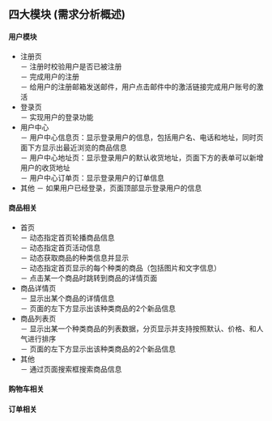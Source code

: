 ## 四大模块 (需求分析概述)

#### 用户模块  
* 注册页   
－ 注册时校验用户是否已被注册  
－ 完成用户的注册  
－ 给用户的注册邮箱发送邮件，用户点击邮件中的激活链接完成用户账号的激活  
* 登录页   
－ 实现用户的登录功能  
* 用户中心   
－ 用户中心信息页：显示登录用户的信息，包括用户名、电话和地址，同时页面下方显示出最近浏览的商品信息  
－ 用户中心地址页：显示登录用户的默认收货地址，页面下方的表单可以新增用户的收货地址  
－ 用户中心订单页：显示登录用户的订单信息  
* 其他 
－ 如果用户已经登录，页面顶部显示登录用户的信息


#### 商品相关
* 首页  
－ 动态指定首页轮播商品信息  
－ 动态指定首页活动信息   
－ 动态获取商品的种类信息并显示   
－ 动态指定首页显示的每个种类的商品（包括图片和文字信息）   
－ 点击某一个商品时跳转到商品的详情页面   
* 商品详情页       
－ 显示出某个商品的详情信息   
－ 页面的左下方显示出该种类商品的2个新品信息   
* 商品列表页       
－ 显示出某一个种类商品的列表数据，分页显示并支持按照默认、价格、和人气进行排序    
－ 页面的左下方显示出该种类商品的2个新品信息    
* 其他      
－ 通过页面搜索框搜索商品信息   

#### 购物车相关


#### 订单相关

